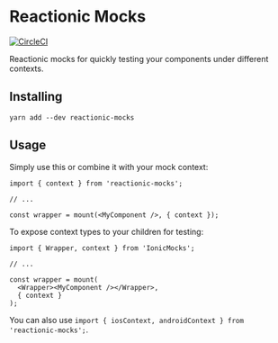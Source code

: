 # Reactionic Mocks

[![CircleCI](https://circleci.com/gh/MemosaApp/reactionic-mocks.svg?style=svg)](https://circleci.com/gh/MemosaApp/reactionic-mocks)

Reactionic mocks for quickly testing your components under different contexts.

## Installing

```
yarn add --dev reactionic-mocks
```

## Usage

Simply use this or combine it with your mock context:

```
import { context } from 'reactionic-mocks';

// ...

const wrapper = mount(<MyComponent />, { context });
```

To expose context types to your children for
testing:

```
import { Wrapper, context } from 'IonicMocks';

// ...

const wrapper = mount(
  <Wrapper><MyComponent /></Wrapper>,
  { context }
);
```

You can also use `import { iosContext, androidContext } from 'reactionic-mocks';`.
